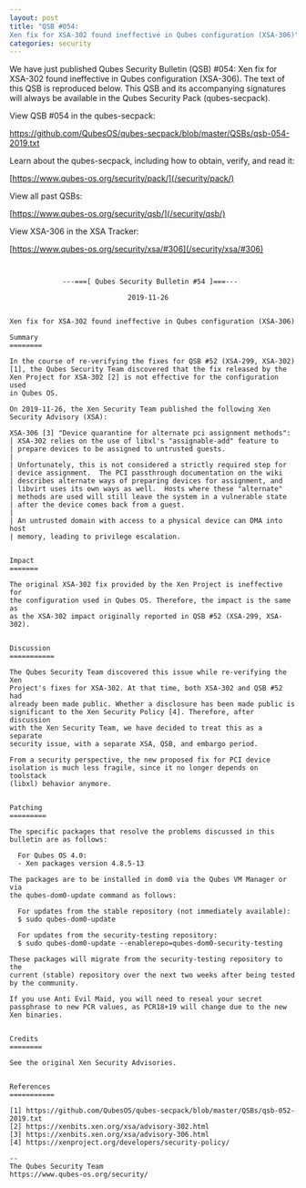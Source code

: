 ```yaml
---
layout: post
title: "QSB #054: 
Xen fix for XSA-302 found ineffective in Qubes configuration (XSA-306)"
categories: security
---
```


We have just published Qubes Security Bulletin (QSB) #054: 
Xen fix for XSA-302 found ineffective in Qubes configuration (XSA-306).
The text of this QSB is reproduced below. This QSB and its accompanying
signatures will always be available in the Qubes Security Pack (qubes-secpack).

View QSB #054 in the qubes-secpack:

<https://github.com/QubesOS/qubes-secpack/blob/master/QSBs/qsb-054-2019.txt>

Learn about the qubes-secpack, including how to obtain, verify, and read it:

[https://www.qubes-os.org/security/pack/](/security/pack/)

View all past QSBs:

[https://www.qubes-os.org/security/qsb/](/security/qsb/)

View XSA-306 in the XSA Tracker:

[https://www.qubes-os.org/security/xsa/#306](/security/xsa/#306)

```


             ---===[ Qubes Security Bulletin #54 ]===---

                             2019-11-26


Xen fix for XSA-302 found ineffective in Qubes configuration (XSA-306)

Summary
========

In the course of re-verifying the fixes for QSB #52 (XSA-299, XSA-302)
[1], the Qubes Security Team discovered that the fix released by the
Xen Project for XSA-302 [2] is not effective for the configuration used
in Qubes OS.

On 2019-11-26, the Xen Security Team published the following Xen
Security Advisory (XSA):

XSA-306 [3] "Device quarantine for alternate pci assignment methods":
| XSA-302 relies on the use of libxl's "assignable-add" feature to
| prepare devices to be assigned to untrusted guests.
| 
| Unfortunately, this is not considered a strictly required step for
| device assignment.  The PCI passthrough documentation on the wiki
| describes alternate ways of preparing devices for assignment, and
| libvirt uses its own ways as well.  Hosts where these "alternate"
| methods are used will still leave the system in a vulnerable state
| after the device comes back from a guest.
| 
| An untrusted domain with access to a physical device can DMA into host
| memory, leading to privilege escalation.


Impact
=======

The original XSA-302 fix provided by the Xen Project is ineffective for
the configuration used in Qubes OS. Therefore, the impact is the same as
as the XSA-302 impact originally reported in QSB #52 (XSA-299, XSA-302).


Discussion
===========

The Qubes Security Team discovered this issue while re-verifying the Xen
Project's fixes for XSA-302. At that time, both XSA-302 and QSB #52 had
already been made public. Whether a disclosure has been made public is
significant to the Xen Security Policy [4]. Therefore, after discussion
with the Xen Security Team, we have decided to treat this as a separate
security issue, with a separate XSA, QSB, and embargo period.

From a security perspective, the new proposed fix for PCI device
isolation is much less fragile, since it no longer depends on toolstack
(libxl) behavior anymore.


Patching
=========

The specific packages that resolve the problems discussed in this
bulletin are as follows:

  For Qubes OS 4.0:
  - Xen packages version 4.8.5-13

The packages are to be installed in dom0 via the Qubes VM Manager or via
the qubes-dom0-update command as follows:

  For updates from the stable repository (not immediately available):
  $ sudo qubes-dom0-update

  For updates from the security-testing repository:
  $ sudo qubes-dom0-update --enablerepo=qubes-dom0-security-testing

These packages will migrate from the security-testing repository to the
current (stable) repository over the next two weeks after being tested
by the community.

If you use Anti Evil Maid, you will need to reseal your secret
passphrase to new PCR values, as PCR18+19 will change due to the new
Xen binaries.


Credits
========

See the original Xen Security Advisories.


References
===========

[1] https://github.com/QubesOS/qubes-secpack/blob/master/QSBs/qsb-052-2019.txt
[2] https://xenbits.xen.org/xsa/advisory-302.html
[3] https://xenbits.xen.org/xsa/advisory-306.html
[4] https://xenproject.org/developers/security-policy/

--
The Qubes Security Team
https://www.qubes-os.org/security/

```


